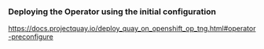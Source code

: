 ### Deploying the Operator using the initial configuration
https://docs.projectquay.io/deploy_quay_on_openshift_op_tng.html#operator-preconfigure